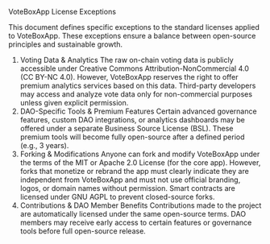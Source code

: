 VoteBoxApp License Exceptions

This document defines specific exceptions to the standard licenses applied to VoteBoxApp. These exceptions ensure a balance between open-source principles and sustainable growth.

1. Voting Data & Analytics
The raw on-chain voting data is publicly accessible under Creative Commons Attribution-NonCommercial 4.0 (CC BY-NC 4.0).
However, VoteBoxApp reserves the right to offer premium analytics services based on this data.
Third-party developers may access and analyze vote data only for non-commercial purposes unless given explicit permission.
2. DAO-Specific Tools & Premium Features
Certain advanced governance features, custom DAO integrations, or analytics dashboards may be offered under a separate Business Source License (BSL).
These premium tools will become fully open-source after a defined period (e.g., 3 years).
3. Forking & Modifications
Anyone can fork and modify VoteBoxApp under the terms of the MIT or Apache 2.0 License (for the core app).
However, forks that monetize or rebrand the app must clearly indicate they are independent from VoteBoxApp and must not use official branding, logos, or domain names without permission.
Smart contracts are licensed under GNU AGPL to prevent closed-source forks.
4. Contributions & DAO Member Benefits
Contributions made to the project are automatically licensed under the same open-source terms.
DAO members may receive early access to certain features or governance tools before full open-source release.